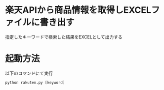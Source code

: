 楽天APIから商品情報を取得しEXCELファイルに書き出す
===
指定したキーワードで検索した結果をEXCELとして出力する

# 起動方法
以下のコマンドにて実行
```
python rakuten.py [keyword]
```